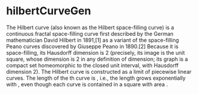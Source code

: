 # hilbertCurveGen
The Hilbert curve (also known as the Hilbert space-filling curve) is a continuous fractal space-filling curve first described by the German mathematician David Hilbert in 1891,[1] as a variant of the space-filling Peano curves discovered by Giuseppe Peano in 1890.[2] Because it is space-filling, its Hausdorff dimension is 2 (precisely, its image is the unit square, whose dimension is 2 in any definition of dimension; its graph is a compact set homeomorphic to the closed unit interval, with Hausdorff dimension 2). The Hilbert curve is constructed as a limit of piecewise linear curves. The length of the  th curve is  , i.e., the length grows exponentially with  , even though each curve is contained in a square with area  .      
